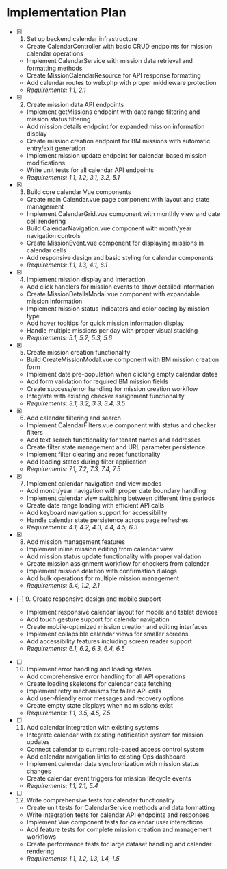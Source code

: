 # Implementation Plan

-   [x] 1. Set up backend calendar infrastructure

    -   Create CalendarController with basic CRUD endpoints for mission calendar operations
    -   Implement CalendarService with mission data retrieval and formatting methods
    -   Create MissionCalendarResource for API response formatting
    -   Add calendar routes to web.php with proper middleware protection
    -   _Requirements: 1.1, 2.1_

-   [x] 2. Create mission data API endpoints

    -   Implement getMissions endpoint with date range filtering and mission status filtering
    -   Add mission details endpoint for expanded mission information display
    -   Create mission creation endpoint for BM missions with automatic entry/exit generation
    -   Implement mission update endpoint for calendar-based mission modifications
    -   Write unit tests for all calendar API endpoints
    -   _Requirements: 1.1, 1.2, 3.1, 3.2, 5.1_

-   [x] 3. Build core calendar Vue components

    -   Create main Calendar.vue page component with layout and state management
    -   Implement CalendarGrid.vue component with monthly view and date cell rendering
    -   Build CalendarNavigation.vue component with month/year navigation controls
    -   Create MissionEvent.vue component for displaying missions in calendar cells
    -   Add responsive design and basic styling for calendar components
    -   _Requirements: 1.1, 1.3, 4.1, 6.1_

-   [x] 4. Implement mission display and interaction

    -   Add click handlers for mission events to show detailed information
    -   Create MissionDetailsModal.vue component with expandable mission information
    -   Implement mission status indicators and color coding by mission type
    -   Add hover tooltips for quick mission information display
    -   Handle multiple missions per day with proper visual stacking
    -   _Requirements: 5.1, 5.2, 5.3, 5.6_

-   [x] 5. Create mission creation functionality

    -   Build CreateMissionModal.vue component with BM mission creation form
    -   Implement date pre-population when clicking empty calendar dates
    -   Add form validation for required BM mission fields
    -   Create success/error handling for mission creation workflow
    -   Integrate with existing checker assignment functionality
    -   _Requirements: 3.1, 3.2, 3.3, 3.4, 3.5_

-   [x] 6. Add calendar filtering and search

    -   Implement CalendarFilters.vue component with status and checker filters
    -   Add text search functionality for tenant names and addresses
    -   Create filter state management and URL parameter persistence
    -   Implement filter clearing and reset functionality
    -   Add loading states during filter application
    -   _Requirements: 7.1, 7.2, 7.3, 7.4, 7.5_

-   [x] 7. Implement calendar navigation and view modes

    -   Add month/year navigation with proper date boundary handling
    -   Implement calendar view switching between different time periods
    -   Create date range loading with efficient API calls
    -   Add keyboard navigation support for accessibility
    -   Handle calendar state persistence across page refreshes
    -   _Requirements: 4.1, 4.2, 4.3, 4.4, 4.5, 6.3_

-   [x] 8. Add mission management features

    -   Implement inline mission editing from calendar view
    -   Add mission status update functionality with proper validation
    -   Create mission assignment workflow for checkers from calendar
    -   Implement mission deletion with confirmation dialogs
    -   Add bulk operations for multiple mission management
    -   _Requirements: 5.4, 1.2, 2.1_

-   [-] 9. Create responsive design and mobile support

    -   Implement responsive calendar layout for mobile and tablet devices
    -   Add touch gesture support for calendar navigation
    -   Create mobile-optimized mission creation and editing interfaces
    -   Implement collapsible calendar views for smaller screens
    -   Add accessibility features including screen reader support
    -   _Requirements: 6.1, 6.2, 6.3, 6.4, 6.5_

-   [ ] 10. Implement error handling and loading states

    -   Add comprehensive error handling for all API operations
    -   Create loading skeletons for calendar data fetching
    -   Implement retry mechanisms for failed API calls
    -   Add user-friendly error messages and recovery options
    -   Create empty state displays when no missions exist
    -   _Requirements: 1.1, 3.5, 4.5, 7.5_

-   [ ] 11. Add calendar integration with existing systems

    -   Integrate calendar with existing notification system for mission updates
    -   Connect calendar to current role-based access control system
    -   Add calendar navigation links to existing Ops dashboard
    -   Implement calendar data synchronization with mission status changes
    -   Create calendar event triggers for mission lifecycle events
    -   _Requirements: 1.1, 2.1, 5.4_

-   [ ] 12. Write comprehensive tests for calendar functionality
    -   Create unit tests for CalendarService methods and data formatting
    -   Write integration tests for calendar API endpoints and responses
    -   Implement Vue component tests for calendar user interactions
    -   Add feature tests for complete mission creation and management workflows
    -   Create performance tests for large dataset handling and calendar rendering
    -   _Requirements: 1.1, 1.2, 1.3, 1.4, 1.5_
